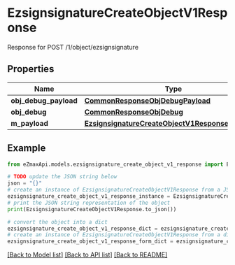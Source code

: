 # EzsignsignatureCreateObjectV1Response

Response for POST /1/object/ezsignsignature

## Properties

Name | Type | Description | Notes
------------ | ------------- | ------------- | -------------
**obj_debug_payload** | [**CommonResponseObjDebugPayload**](CommonResponseObjDebugPayload.md) |  | 
**obj_debug** | [**CommonResponseObjDebug**](CommonResponseObjDebug.md) |  | [optional] 
**m_payload** | [**EzsignsignatureCreateObjectV1ResponseMPayload**](EzsignsignatureCreateObjectV1ResponseMPayload.md) |  | 

## Example

```python
from eZmaxApi.models.ezsignsignature_create_object_v1_response import EzsignsignatureCreateObjectV1Response

# TODO update the JSON string below
json = "{}"
# create an instance of EzsignsignatureCreateObjectV1Response from a JSON string
ezsignsignature_create_object_v1_response_instance = EzsignsignatureCreateObjectV1Response.from_json(json)
# print the JSON string representation of the object
print(EzsignsignatureCreateObjectV1Response.to_json())

# convert the object into a dict
ezsignsignature_create_object_v1_response_dict = ezsignsignature_create_object_v1_response_instance.to_dict()
# create an instance of EzsignsignatureCreateObjectV1Response from a dict
ezsignsignature_create_object_v1_response_form_dict = ezsignsignature_create_object_v1_response.from_dict(ezsignsignature_create_object_v1_response_dict)
```
[[Back to Model list]](../README.md#documentation-for-models) [[Back to API list]](../README.md#documentation-for-api-endpoints) [[Back to README]](../README.md)


